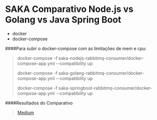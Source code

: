 #  SAKA Comparativo Node.js vs Golang vs Java Spring Boot

- docker
- docker-compose

####Para subir o docker-compose com as limitações de mem e cpu:

> docker-compose -f saka-nodejs-rabbitmq-consumer/docker-compose-app.yml --compatibility up
> 
> docker-compose -f saka-golang-rabbitmq-consumer/docker-compose-app.yml --compatibility up
> 
> docker-compose -f saka-springboot-rabbitmq-consumer/docker-compose-app.yml --compatibility up

####Resultados do Comparativo
> [Medium](https://medium.com/@fabiojapa/node-js-vs-golang-vs-java-spring-boot-utiliza%C3%A7%C3%A3o-de-recursos-de-mem-e-cpu-f0e3afb8783d?sk=f5fd98e046f0cae306f2b4fb0b2296fd)
>
